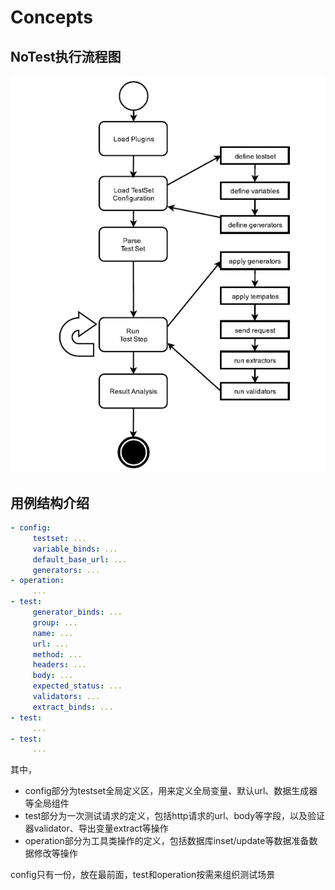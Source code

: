 # Concepts

## NoTest执行流程图
![](docs/notest_overview.png)

## 用例结构介绍
```yaml
- config:
     testset: ...
     variable_binds: ...
     default_base_url: ...
     generators: ...
- operation:
     ...
- test:
     generator_binds: ...
     group: ...
     name: ...
     url: ...
     method: ...
     headers: ...
     body: ...
     expected_status: ...
     validators: ...
     extract_binds: ...
- test:
     ...
- test:
     ...
```

其中， 

- config部分为testset全局定义区，用来定义全局变量、默认url、数据生成器等全局组件
- test部分为一次测试请求的定义，包括http请求的url、body等字段，以及验证器validator、导出变量extract等操作
- operation部分为工具类操作的定义，包括数据库inset/update等数据准备数据修改等操作

config只有一份，放在最前面，test和operation按需来组织测试场景


